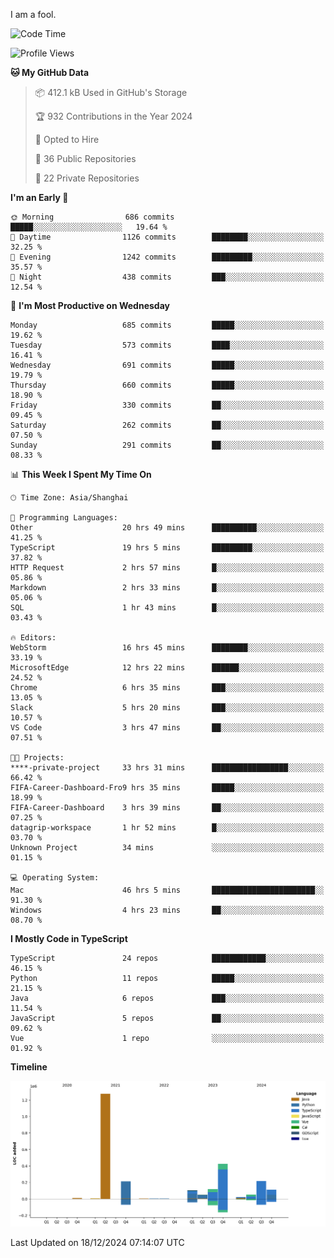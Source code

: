 I am a fool.

<!--START_SECTION:waka-->
![Code Time](http://img.shields.io/badge/Code%20Time-2%2C287%20hrs%2035%20mins-blue)

![Profile Views](http://img.shields.io/badge/Profile%20Views-4-blue)

**🐱 My GitHub Data** 

> 📦 412.1 kB Used in GitHub's Storage 
 > 
> 🏆 932 Contributions in the Year 2024
 > 
> 💼 Opted to Hire
 > 
> 📜 36 Public Repositories 
 > 
> 🔑 22 Private Repositories 
 > 
**I'm an Early 🐤** 

```text
🌞 Morning                686 commits         █████░░░░░░░░░░░░░░░░░░░░   19.64 % 
🌆 Daytime                1126 commits        ████████░░░░░░░░░░░░░░░░░   32.25 % 
🌃 Evening                1242 commits        █████████░░░░░░░░░░░░░░░░   35.57 % 
🌙 Night                  438 commits         ███░░░░░░░░░░░░░░░░░░░░░░   12.54 % 
```
📅 **I'm Most Productive on Wednesday** 

```text
Monday                   685 commits         █████░░░░░░░░░░░░░░░░░░░░   19.62 % 
Tuesday                  573 commits         ████░░░░░░░░░░░░░░░░░░░░░   16.41 % 
Wednesday                691 commits         █████░░░░░░░░░░░░░░░░░░░░   19.79 % 
Thursday                 660 commits         █████░░░░░░░░░░░░░░░░░░░░   18.90 % 
Friday                   330 commits         ██░░░░░░░░░░░░░░░░░░░░░░░   09.45 % 
Saturday                 262 commits         ██░░░░░░░░░░░░░░░░░░░░░░░   07.50 % 
Sunday                   291 commits         ██░░░░░░░░░░░░░░░░░░░░░░░   08.33 % 
```


📊 **This Week I Spent My Time On** 

```text
🕑︎ Time Zone: Asia/Shanghai

💬 Programming Languages: 
Other                    20 hrs 49 mins      ██████████░░░░░░░░░░░░░░░   41.25 % 
TypeScript               19 hrs 5 mins       █████████░░░░░░░░░░░░░░░░   37.82 % 
HTTP Request             2 hrs 57 mins       █░░░░░░░░░░░░░░░░░░░░░░░░   05.86 % 
Markdown                 2 hrs 33 mins       █░░░░░░░░░░░░░░░░░░░░░░░░   05.06 % 
SQL                      1 hr 43 mins        █░░░░░░░░░░░░░░░░░░░░░░░░   03.43 % 

🔥 Editors: 
WebStorm                 16 hrs 45 mins      ████████░░░░░░░░░░░░░░░░░   33.19 % 
MicrosoftEdge            12 hrs 22 mins      ██████░░░░░░░░░░░░░░░░░░░   24.52 % 
Chrome                   6 hrs 35 mins       ███░░░░░░░░░░░░░░░░░░░░░░   13.05 % 
Slack                    5 hrs 20 mins       ███░░░░░░░░░░░░░░░░░░░░░░   10.57 % 
VS Code                  3 hrs 47 mins       ██░░░░░░░░░░░░░░░░░░░░░░░   07.51 % 

🐱‍💻 Projects: 
****-private-project     33 hrs 31 mins      █████████████████░░░░░░░░   66.42 % 
FIFA-Career-Dashboard-Fro9 hrs 35 mins       █████░░░░░░░░░░░░░░░░░░░░   18.99 % 
FIFA-Career-Dashboard    3 hrs 39 mins       ██░░░░░░░░░░░░░░░░░░░░░░░   07.25 % 
datagrip-workspace       1 hr 52 mins        █░░░░░░░░░░░░░░░░░░░░░░░░   03.70 % 
Unknown Project          34 mins             ░░░░░░░░░░░░░░░░░░░░░░░░░   01.15 % 

💻 Operating System: 
Mac                      46 hrs 5 mins       ███████████████████████░░   91.30 % 
Windows                  4 hrs 23 mins       ██░░░░░░░░░░░░░░░░░░░░░░░   08.70 % 
```

**I Mostly Code in TypeScript** 

```text
TypeScript               24 repos            ████████████░░░░░░░░░░░░░   46.15 % 
Python                   11 repos            █████░░░░░░░░░░░░░░░░░░░░   21.15 % 
Java                     6 repos             ███░░░░░░░░░░░░░░░░░░░░░░   11.54 % 
JavaScript               5 repos             ██░░░░░░░░░░░░░░░░░░░░░░░   09.62 % 
Vue                      1 repo              ░░░░░░░░░░░░░░░░░░░░░░░░░   01.92 % 
```



**Timeline**

![Lines of Code chart](https://raw.githubusercontent.com/VeejaLiu/VeejaLiu/master/assets/bar_graph.png)


 Last Updated on 18/12/2024 07:14:07 UTC
<!--END_SECTION:waka-->
